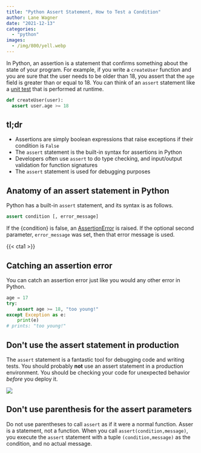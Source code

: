 ```yaml
---
title: "Python Assert Statement, How to Test a Condition"
author: Lane Wagner
date: "2021-12-13"
categories: 
  - "python"
images:
  - /img/800/yell.webp
---
```


In Python, an assertion is a statement that confirms something about the state of your program. For example, if you write a `createUser` function and you are sure that the user needs to be older than 18, you assert that the `age` field is greater than or equal to 18. You can think of an `assert` statement like a [unit test](/clean-code/writing-good-unit-tests-dont-mock-database-connections/) that is performed at runtime.

```py
def createUser(user):
  assert user.age >= 18
```

## tl;dr

- Assertions are simply boolean expressions that raise exceptions if their condition is `False`
- The `assert` statement is the built-in syntax for assertions in Python
- Developers often use `assert` to do type checking, and input/output validation for function signatures
- The `assert` statement is used for debugging purposes

## Anatomy of an assert statement in Python

Python has a built-in `assert` statement, and its syntax is as follows.

```py
assert condition [, error_message]
```

If the {condition} is false, an [AssertionError](https://docs.python.org/3/library/exceptions.html#AssertionError) is raised. If the optional second parameter, `error_message` was set, then that error message is used.

{{< cta1 >}}

## Catching an assertion error

You can catch an assertion error just like you would any other error in Python.

```py
age = 17
try:
    assert age >= 18, "too young!"
except Exception as e:
    print(e)
# prints: "too young!"
```

## Don't use the assert statement in production

The `assert` statement is a fantastic tool for debugging code and writing tests. You should probably **not** use an assert statement in a production environment. You should be checking your code for unexpected behavior _before_ you deploy it.

![](/img/800/test-in-production-meme.jpeg)

## Don't use parenthesis for the assert parameters

Do not use parentheses to call `assert` as if it were a normal function. Asser is a statement, not a function. When you call `assert(condition,message)`, you execute the `assert` statement with a tuple `(condition,message)` as the condition, and no actual message.
